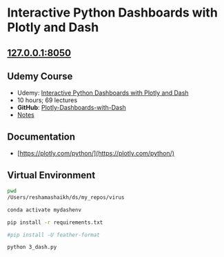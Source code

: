 # Interactive Python Dashboards with Plotly and Dash

## [127.0.0.1:8050](http://127.0.0.1:8050/)

## Udemy Course
- Udemy:  [Interactive Python Dashboards with Plotly and Dash](https://www.udemy.com/course/interactive-python-dashboards-with-plotly-and-dash/)
- 10 hours; 69 lectures
- **GitHub**:  [Plotly-Dashboards-with-Dash](https://github.com/Pierian-Data/Plotly-Dashboards-with-Dash)
- [Notes](https://docs.google.com/document/d/1DjWL2DxLiRaBrlD3ELyQlCBRu7UQuuWfgjv9LncNp_M/edit)

## Documentation
- [https://plotly.com/python/](https://plotly.com/python/)

## Virtual Environment
```bash
pwd
/Users/reshamashaikh/ds/my_repos/virus

conda activate mydashenv

pip install -r requirements.txt

#pip install -U feather-format

python 3_dash.py
```
